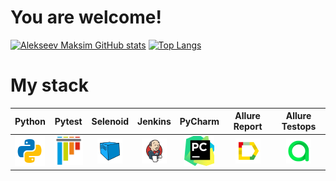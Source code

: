 # You are welcome!
[![Alekseev Maksim GitHub stats](https://github-readme-stats.vercel.app/api?username=alekseevmax26&show_icons=true&theme=radical)](https://github.com/alekseevmax26/github-readme-stats)   [![Top Langs](https://github-readme-stats.vercel.app/api/top-langs/?username=alekseevmax26&layout=compact)](https://github.com/alekseevmax26/github-readme-stats)


# My stack


|              Python               |            Pytest            |  Selenoid  |                Jenkins                 |  PyCharm    | Allure Report    |             Allure Testops             |   
|:-------------------------------:|:-------------------------------:|:----:|:-------------------------------------:|:------:|:--------:|:-------------------------------:|
| ![Python](/images/python.png) | ![Pytest](/images/Pytest.png) |![Selenoide](/images/Selenoid.png) | ![Jenlins](/images/Jenkins.png) | ![IntelliJ IDEA](/images/PyCharm.png) | ![Allure Report](/images/Allure_Report.png) | ![Jenkins](/images/AllureTestOps.png) | 
